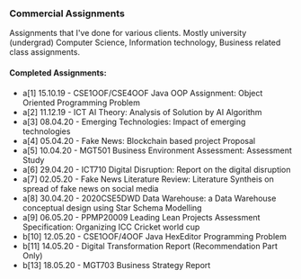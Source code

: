### Commercial Assignments

Assignments that I've done for various clients. Mostly university (undergrad) Computer Science,
Information technology, Business related class assignments.

#### Completed Assignments:
-  a[1] 15.10.19 - CSE1OOF/CSE4OOF Java OOP Assignment: Object Oriented Programming Problem
-  a[2] 11.12.19 - ICT AI Theory: Analysis of Solution by AI Algorithm 
-  a[3] 08.04.20 - Emerging Technologies: Impact of emerging technologies 
-  a[4] 05.04.20 - Fake News: Blockchain based project Proposal
-  a[5] 10.04.20 - MGT501 Business Environment Assessment: Assessment Study 
-  a[6] 29.04.20 - ICT710 Digital Disruption: Report on the digital disruption 
-  a[7] 02.05.20 - Fake News Literature Review: Literature Syntheis on spread of fake news on social media
-  a[8] 30.04.20 - 2020CSE5DWD Data Warehouse: a Data Warehouse conceptual design using Star Schema Modelling 
-  a[9] 06.05.20 - PPMP20009 Leading Lean Projects Assessment Specification: Organizing ICC Cricket world cup
- b[10] 12.05.20 - CSE1OOF/4OOF Java HexEditor Programming Problem
- b[11] 14.05.20 - Digital Transformation Report (Recommendation Part Only)
- b[13] 18.05.20 - MGT703 Business Strategy Report